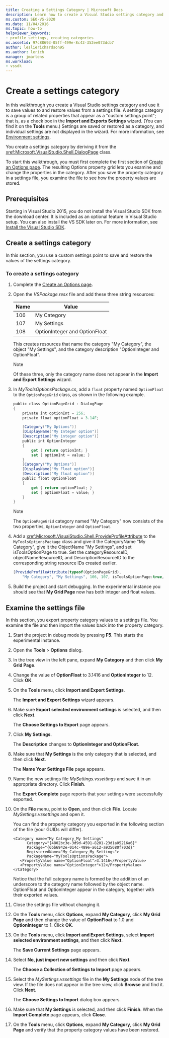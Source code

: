 ```yaml
---
title: Creating a Settings Category | Microsoft Docs
description: Learn how to create a Visual Studio settings category and use it to save and restore values from a settings file.
ms.custom: SEO-VS-2020
ms.date: 11/04/2016
ms.topic: how-to
helpviewer_keywords:
- profile settings, creating categories
ms.assetid: 97c88693-05ff-499e-8c43-352ee073dcb7
author: leslierichardson95
ms.author: lerich
manager: jmartens
ms.workload:
- vssdk
---
```

# Create a settings category

In this walkthrough you create a Visual Studio settings category and use it to save values to and restore values from a settings file. A settings category is a group of related properties that appear as a "custom settings point"; that is, as a check box in the **Import and Exports Settings** wizard. (You can find it on the **Tools** menu.) Settings are saved or restored as a category, and individual settings are not displayed in the wizard. For more information, see [Environment settings](../ide/environment-settings.md).

You create a settings category by deriving it from the <xref:Microsoft.VisualStudio.Shell.DialogPage> class.

To start this walkthrough, you must first complete the first section of [Create an Options page](../extensibility/creating-an-options-page.md). The resulting Options property grid lets you examine and change the properties in the category. After you save the property category in a settings file, you examine the file to see how the property values are stored.

## Prerequisites
 Starting in Visual Studio 2015, you do not install the Visual Studio SDK from the download center. It is included as an optional feature in Visual Studio setup. You can also install the VS SDK later on. For more information, see [Install the Visual Studio SDK](../extensibility/installing-the-visual-studio-sdk.md).

## Create a settings category
 In this section, you use a custom settings point to save and restore the values of the settings category.

### To create a settings category

1. Complete the [Create an Options page](../extensibility/creating-an-options-page.md).

2. Open the *VSPackage.resx* file and add these three string resources:

    |Name|Value|
    |----------|-----------|
    |106|My Category|
    |107|My Settings|
    |108|OptionInteger and OptionFloat|

     This creates resources that name the category "My Category", the object "My Settings", and the category description "OptionInteger and OptionFloat".

    > [!NOTE]
    > Of these three, only the category name does not appear in the **Import and Export Settings** wizard.

3. In *MyToolsOptionsPackage.cs*, add a `float` property named `OptionFloat` to the `OptionPageGrid` class, as shown in the following example.

    ```csharp
    public class OptionPageGrid : DialogPage
    {
        private int optionInt = 256;
        private float optionFloat = 3.14F;

        [Category("My Options")]
        [DisplayName("My Integer option")]
        [Description("My integer option")]
        public int OptionInteger
        {
            get { return optionInt; }
            set { optionInt = value; }
        }
        [Category("My Options")]
        [DisplayName("My Float option")]
        [Description("My float option")]
        public float OptionFloat
        {
            get { return optionFloat; }
            set { optionFloat = value; }
        }
    }
    ```

    > [!NOTE]
    > The `OptionPageGrid` category named "My Category" now consists of the two properties, `OptionInteger` and `OptionFloat`.

4. Add a <xref:Microsoft.VisualStudio.Shell.ProvideProfileAttribute> to the `MyToolsOptionsPackage` class and give it the CategoryName "My Category", give it the ObjectName "My Settings", and set isToolsOptionPage to true. Set the categoryResourceID, objectNameResourceID, and DescriptionResourceID to the corresponding string resource IDs created earlier.

    ```csharp
    [ProvideProfileAttribute(typeof(OptionPageGrid),
        "My Category", "My Settings", 106, 107, isToolsOptionPage:true, DescriptionResourceID = 108)]
    ```

5. Build the project and start debugging. In the experimental instance you should see that **My Grid Page** now has both integer and float values.

## Examine the settings file
 In this section, you export property category values to a settings file. You examine the file and then import the values back into the property category.

1. Start the project in debug mode by pressing **F5**. This starts the experimental instance.

2. Open the **Tools** > **Options** dialog.

3. In the tree view in the left pane, expand **My Category** and then click **My Grid Page**.

4. Change the value of **OptionFloat** to 3.1416 and **OptionInteger** to 12. Click **OK**.

5. On the **Tools** menu, click **Import and Export Settings**.

     The **Import and Export Settings** wizard appears.

6. Make sure **Export selected environment settings** is selected, and then click **Next**.

     The **Choose Settings to Export** page appears.

7. Click **My Settings**.

     The **Description** changes to **OptionInteger and OptionFloat**.

8. Make sure that **My Settings** is the only category that is selected, and then click **Next**.

     The **Name Your Settings File** page appears.

9. Name the new settings file *MySettings.vssettings* and save it in an appropriate directory. Click **Finish**.

     The **Export Complete** page reports that your settings were successfully exported.

10. On the **File** menu, point to **Open**, and then click **File**. Locate *MySettings.vssettings* and open it.

     You can find the property category you exported in the following section of the file (your GUIDs will differ).

    ```
    <Category name="My Category_My Settings"
          Category="{4802bc3e-3d9d-4591-8201-23d1a05216a6}"
          Package="{6bb6942e-014c-489e-a612-a935680f703d}"
          RegisteredName="My Category_My Settings">
          PackageName="MyToolsOptionsPackage">
       <PropertyValue name="OptionFloat">3.1416</PropertyValue>
       <PropertyValue name="OptionInteger">12</PropertyValue>
    </Category>
    ```

     Notice that the full category name is formed by the addition of an underscore to the category name followed by the object name. OptionFloat and OptionInteger appear in the category, together with their exported values.

11. Close the settings file without changing it.

12. On the **Tools** menu, click **Options**, expand **My Category**, click **My Grid Page** and then change the value of **OptionFloat** to 1.0 and **OptionInteger** to 1. Click **OK**.

13. On the **Tools** menu, click **Import and Export Settings**, select **Import selected environment settings**, and then click **Next**.

     The **Save Current Settings** page appears.

14. Select **No, just import new settings** and then click **Next**.

     The **Choose a Collection of Settings to Import** page appears.

15. Select the *MySettings.vssettings* file in the **My Settings** node of the tree view. If the file does not appear in the tree view, click **Browse** and find it. Click **Next**.

     The **Choose Settings to Import** dialog box appears.

16. Make sure that **My Settings** is selected, and then click **Finish**. When the **Import Complete** page appears, click **Close**.

17. On the **Tools** menu, click **Options**, expand **My Category**, click **My Grid Page** and verify that the property category values have been restored.
